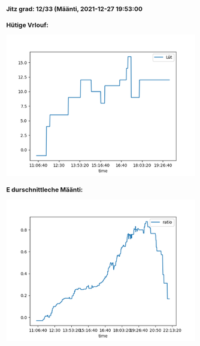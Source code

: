 ### Jitz grad: 12/33 (Määnti, 2021-12-27 19:53:00

### Hütige Vrlouf:
![Graph](Today.png)

### E durschnittleche Määnti:
![Graph](Määnti.png)